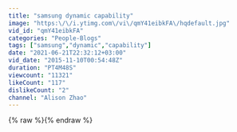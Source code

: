 ```yaml
---
title: "samsung dynamic capability"
image: "https:\/\/i.ytimg.com\/vi\/qmY41eibkFA\/hqdefault.jpg"
vid_id: "qmY41eibkFA"
categories: "People-Blogs"
tags: ["samsung","dynamic","capability"]
date: "2021-06-21T22:32:12+03:00"
vid_date: "2015-11-10T00:54:48Z"
duration: "PT4M48S"
viewcount: "11321"
likeCount: "117"
dislikeCount: "2"
channel: "Alison Zhao"
---
```

{% raw %}{% endraw %}
